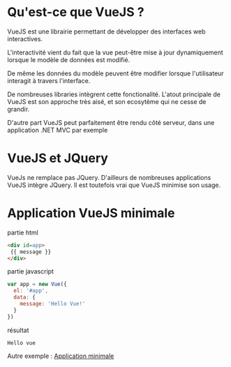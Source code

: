 # Qu'est-ce que VueJS ?

VueJS est une librairie permettant de développer des interfaces web interactives.  

L'interactivité vient du fait que la vue peut-être mise à jour dynamiquement lorsque le modèle de données est modifié.  

De même les données du modèle peuvent être modifier lorsque l'utilisateur interagit à travers l'interface.  

De nombreuses libraries intègrent cette fonctionalité. L'atout principale de VueJS est son approche très aisé, et son ecosytème qui ne cesse de grandir.

D'autre part VueJS peut parfaitement être rendu côté serveur, dans une application .NET MVC par exemple


# VueJS et JQuery

VueJs ne remplace pas JQuery. D'ailleurs de nombreuses applications VueJS intègre JQuery.  Il est toutefois vrai que VueJS minimise son usage.  


# Application VueJS minimale

partie html
```html
<div id=app>
 {{ message }}
</div>
```

partie javascript
```javascript
var app = new Vue({
  el: '#app',
  data: {
    message: 'Hello Vue!'
  }
})
```

résultat 
```
Hello vue
```

Autre exemple : [Application minimale](http://embed.plnkr.co/3Wai4JuBQ4DmNFRSHh8c/)


